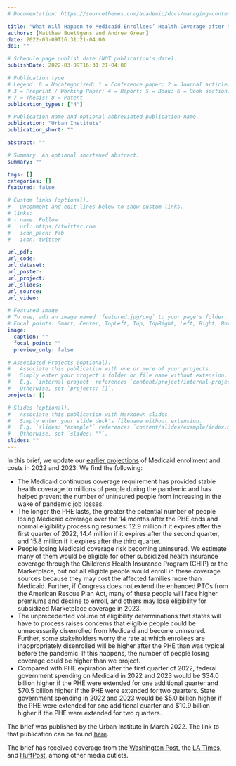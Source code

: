 ```yaml
---
# Documentation: https://sourcethemes.com/academic/docs/managing-content/

title: "What Will Happen to Medicaid Enrollees’ Health Coverage after the Public Health Emergency? Updated Projections of Medicaid Coverage and Costs"
authors: [Matthew Buettgens and Andrew Green]
date: 2022-03-09T16:31:21-04:00
doi: ""

# Schedule page publish date (NOT publication's date).
publishDate: 2022-03-09T16:31:21-04:00

# Publication type.
# Legend: 0 = Uncategorized; 1 = Conference paper; 2 = Journal article;
# 3 = Preprint / Working Paper; 4 = Report; 5 = Book; 6 = Book section;
# 7 = Thesis; 8 = Patent
publication_types: ["4"]

# Publication name and optional abbreviated publication name.
publication: "Urban Institute"
publication_short: ""

abstract: ""

# Summary. An optional shortened abstract.
summary: ""

tags: []
categories: []
featured: false

# Custom links (optional).
#   Uncomment and edit lines below to show custom links.
# links:
# - name: Follow
#   url: https://twitter.com
#   icon_pack: fab
#   icon: twitter

url_pdf:
url_code:
url_dataset:
url_poster:
url_project:
url_slides:
url_source:
url_video:

# Featured image
# To use, add an image named `featured.jpg/png` to your page's folder. 
# Focal points: Smart, Center, TopLeft, Top, TopRight, Left, Right, BottomLeft, Bottom, BottomRight.
image:
  caption: ""
  focal_point: ""
  preview_only: false

# Associated Projects (optional).
#   Associate this publication with one or more of your projects.
#   Simply enter your project's folder or file name without extension.
#   E.g. `internal-project` references `content/project/internal-project/index.md`.
#   Otherwise, set `projects: []`.
projects: []

# Slides (optional).
#   Associate this publication with Markdown slides.
#   Simply enter your slide deck's filename without extension.
#   E.g. `slides: "example"` references `content/slides/example/index.md`.
#   Otherwise, set `slides: ""`.
slides: ""
---
```

In this brief, we update our [earlier projections](https://andykgreen.com/publication/medicaid-enrollment/) of Medicaid enrollment and costs in 2022 and 2023. We find the following:

- The Medicaid continuous coverage requirement has provided stable health coverage to millions of people during the pandemic and has helped prevent the number of uninsured people from increasing in the wake of pandemic job losses.
- The longer the PHE lasts, the greater the potential number of people losing Medicaid coverage over the 14 months after the PHE ends and normal eligibility processing resumes: 12.9 million if it expires after the first quarter of 2022, 14.4 million if it expires after the second quarter, and 15.8 million if it expires after the third quarter.
- People losing Medicaid coverage risk becoming uninsured. We estimate many of them would be eligible for other subsidized health insurance coverage through the Children’s Health Insurance Program (CHIP) or the Marketplace, but not all eligible people would enroll in these coverage sources because they may cost the affected families more than Medicaid. Further, if Congress does not extend the enhanced PTCs from the American Rescue Plan Act, many of these people will face higher premiums and decline to enroll, and others may lose eligibility for subsidized Marketplace coverage in 2023.
- The unprecedented volume of eligibility determinations that states will have to process raises concerns that eligible people could be unnecessarily disenrolled from Medicaid and become uninsured. Further, some stakeholders worry the rate at which enrollees are inappropriately disenrolled will be higher after the PHE than was typical before the pandemic. If this happens, the number of people losing coverage could be higher than we project.
- Compared with PHE expiration after the first quarter of 2022, federal government spending on Medicaid in 2022 and 2023 would be \$34.0 billion higher if the PHE were extended for one additional quarter and \$70.5 billion higher if the PHE were extended for two quarters. State government spending in 2022 and 2023 would be \$5.0 billion higher if the PHE were extended for one additional quarter and \$10.9 billion higher if the PHE were extended for two quarters.


The brief was published by the Urban Institute in March 2022. The link to that publication can be found [here](https://www.urban.org/research/publication/what-will-happen-medicaid-enrollees-health-coverage-after-public-health-emergency).

The brief has received coverage from the [Washington Post](https://www.washingtonpost.com/health/2022/03/14/medicaid-loss-of-coverage/), the [LA Times](https://www.latimes.com/science/story/2022-03-14/why-you-may-miss-the-covid-public-health-emergency-when-its-over), and [HuffPost](https://www.huffpost.com/entry/affordable-care-act-obamacare-subsidies-medicaid-family-glitch_n_623a43cfe4b0c727d4849e3e), among other media outlets.